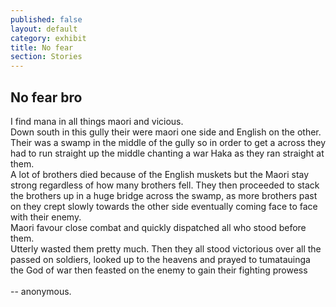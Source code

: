 ```yaml
---
published: false
layout: default
category: exhibit
title: No fear
section: Stories
---
```


## No fear bro

I find mana in all things maori and vicious.
<br>
Down south in this gully their were maori one side and English on the other. 
<br>
Their was a swamp in the middle of the gully so in order to get a across they had to run straight up the middle chanting a war Haka as they ran straight at them. 
<br>
A lot of brothers died because of the English muskets but the Maori stay strong regardless of how many brothers fell. They then proceeded to stack the brothers up in a huge bridge across the swamp, as more brothers past on they crept slowly towards the other side eventually coming face to face with their enemy. 
<br>
Maori favour close combat and quickly dispatched all who stood before them. 
<br>
Utterly wasted them pretty much. Then they all stood victorious over all the passed on soldiers, looked up to the heavens and prayed to tumatauinga the God of war then feasted on the enemy to gain their fighting prowess
<br><br>
-- anonymous.